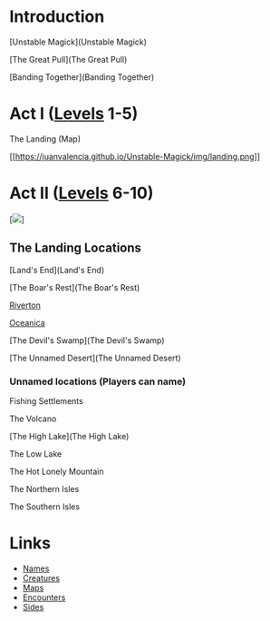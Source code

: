 # Introduction

[Unstable Magick](Unstable Magick)

[The Great Pull](The Great Pull)

[Banding Together](Banding Together)

# Act I ([Levels](Levels) 1-5)
The Landing (Map)

[[https://juanvalencia.github.io/Unstable-Magick/img/landing.png]]

# Act II ([Levels](Levels) 6-10)

[<img src="https://juanvalencia.github.io/Unstable-Magick/img/Keyzun1.jpg">]

## The Landing Locations
[Land's End](Land's End)

[The Boar's Rest](The Boar's Rest)

[Riverton](Riverton)

[Oceanica](Oceanica)

[The Devil's Swamp](The Devil's Swamp)

[The Unnamed Desert](The Unnamed Desert)

### Unnamed locations (Players can name)
Fishing Settlements

The Volcano

[The High Lake](The High Lake)

The Low Lake

The Hot Lonely Mountain

The Northern Isles

The Southern Isles

# Links

* [Names](https://www.fantasynamegenerators.com/dnd-elf-names.php)
* [Creatures](https://www.aidedd.org/dnd-filters/monsters.php)
* [Maps](https://watabou.itch.io/)
* [Encounters](https://koboldplus.club/)
* [Sides](Sides)
